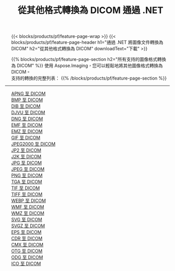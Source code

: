 ﻿---
title: 從其他格式轉換為 DICOM 通過 .NET 
weight: 3920
url: /zh-hant/net/conversion/to/dicom 
lang: zh-hant
langdirlevel: 2
locales: zh-hans,ja,it,ru,de,es,fr,nl,id,lt,pl,pt,vi,tr,ko,zh-hant,ar,hi,th,sv,cs,uk,he
description: 使用 Aspose.Imaging，您可以輕鬆地將其他格式轉換為 DICOM
---

{{< blocks/products/pf/feature-page-wrap >}}
{{< blocks/products/pf/feature-page-header h1="通過 .NET 將圖像文件轉換為 DICOM" h2="從其他格式轉換為 DICOM" downloadText="下載" >}}


{{% blocks/products/pf/feature-page-section  h2="所有支持的圖像格式轉換為 DICOM" %}}
使用 Aspose.Imaging，您可以輕鬆地將其他圖像格式轉換為 DICOM。
<br/>
支持的轉換的完整列表：
{{% /blocks/products/pf/feature-page-section %}}
<div class="container-fluid productfamilypage bg-gray">
    <div class="convertypes bg-gray agp-content section">
        <div class="container">
		<hr style="margin-left:-20px;"/>
		<div class="row other-converters">
		    <div class='col-md-2 other-converter remove-lp remove-rp'><a href="/imaging/zh-hant/net/conversion/apng-to-dicom" >APNG 至 DICOM</a></div>
<div class='col-md-2 other-converter remove-lp remove-rp'><a href="/imaging/zh-hant/net/conversion/bmp-to-dicom" >BMP 至 DICOM</a></div>
<div class='col-md-2 other-converter remove-lp remove-rp'><a href="/imaging/zh-hant/net/conversion/dib-to-dicom" >DIB 至 DICOM</a></div>
<div class='col-md-2 other-converter remove-lp remove-rp'><a href="/imaging/zh-hant/net/conversion/djvu-to-dicom" >DJVU 至 DICOM</a></div>
<div class='col-md-2 other-converter remove-lp remove-rp'><a href="/imaging/zh-hant/net/conversion/dng-to-dicom" >DNG 至 DICOM</a></div>
<div class='col-md-2 other-converter remove-lp remove-rp'><a href="/imaging/zh-hant/net/conversion/emf-to-dicom" >EMF 至 DICOM</a></div>
<div class='col-md-2 other-converter remove-lp remove-rp'><a href="/imaging/zh-hant/net/conversion/emz-to-dicom" >EMZ 至 DICOM</a></div>
<div class='col-md-2 other-converter remove-lp remove-rp'><a href="/imaging/zh-hant/net/conversion/gif-to-dicom" >GIF 至 DICOM</a></div>
<div class='col-md-2 other-converter remove-lp remove-rp'><a href="/imaging/zh-hant/net/conversion/jpeg2000-to-dicom" >JPEG2000 至 DICOM</a></div>
<div class='col-md-2 other-converter remove-lp remove-rp'><a href="/imaging/zh-hant/net/conversion/jp2-to-dicom" >JP2 至 DICOM</a></div>
<div class='col-md-2 other-converter remove-lp remove-rp'><a href="/imaging/zh-hant/net/conversion/j2k-to-dicom" >J2K 至 DICOM</a></div>
<div class='col-md-2 other-converter remove-lp remove-rp'><a href="/imaging/zh-hant/net/conversion/jpg-to-dicom" >JPG 至 DICOM</a></div>
<div class='col-md-2 other-converter remove-lp remove-rp'><a href="/imaging/zh-hant/net/conversion/jpeg-to-dicom" >JPEG 至 DICOM</a></div>
<div class='col-md-2 other-converter remove-lp remove-rp'><a href="/imaging/zh-hant/net/conversion/png-to-dicom" >PNG 至 DICOM</a></div>
<div class='col-md-2 other-converter remove-lp remove-rp'><a href="/imaging/zh-hant/net/conversion/tga-to-dicom" >TGA 至 DICOM</a></div>
<div class='col-md-2 other-converter remove-lp remove-rp'><a href="/imaging/zh-hant/net/conversion/tif-to-dicom" >TIF 至 DICOM</a></div>
<div class='col-md-2 other-converter remove-lp remove-rp'><a href="/imaging/zh-hant/net/conversion/tiff-to-dicom" >TIFF 至 DICOM</a></div>
<div class='col-md-2 other-converter remove-lp remove-rp'><a href="/imaging/zh-hant/net/conversion/webp-to-dicom" >WEBP 至 DICOM</a></div>
<div class='col-md-2 other-converter remove-lp remove-rp'><a href="/imaging/zh-hant/net/conversion/wmf-to-dicom" >WMF 至 DICOM</a></div>
<div class='col-md-2 other-converter remove-lp remove-rp'><a href="/imaging/zh-hant/net/conversion/wmz-to-dicom" >WMZ 至 DICOM</a></div>
<div class='col-md-2 other-converter remove-lp remove-rp'><a href="/imaging/zh-hant/net/conversion/svg-to-dicom" >SVG 至 DICOM</a></div>
<div class='col-md-2 other-converter remove-lp remove-rp'><a href="/imaging/zh-hant/net/conversion/svgz-to-dicom" >SVGZ 至 DICOM</a></div>
<div class='col-md-2 other-converter remove-lp remove-rp'><a href="/imaging/zh-hant/net/conversion/eps-to-dicom" >EPS 至 DICOM</a></div>
<div class='col-md-2 other-converter remove-lp remove-rp'><a href="/imaging/zh-hant/net/conversion/cdr-to-dicom" >CDR 至 DICOM</a></div>
<div class='col-md-2 other-converter remove-lp remove-rp'><a href="/imaging/zh-hant/net/conversion/cmx-to-dicom" >CMX 至 DICOM</a></div>
<div class='col-md-2 other-converter remove-lp remove-rp'><a href="/imaging/zh-hant/net/conversion/otg-to-dicom" >OTG 至 DICOM</a></div>
<div class='col-md-2 other-converter remove-lp remove-rp'><a href="/imaging/zh-hant/net/conversion/odg-to-dicom" >ODG 至 DICOM</a></div>
<div class='col-md-2 other-converter remove-lp remove-rp'><a href="/imaging/zh-hant/net/conversion/ico-to-dicom" >ICO 至 DICOM</a></div>
                </div>
        </div>
    </div>
</div>
<br/>


